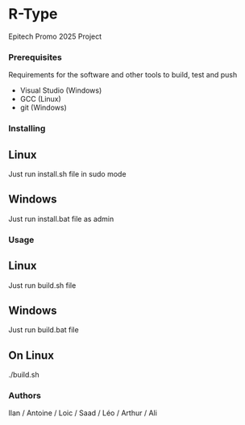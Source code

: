 # R-Type

Epitech Promo 2025 Project

### Prerequisites

Requirements for the software and other tools to build, test and push 
- Visual Studio (Windows)
- GCC (Linux)
- git (Windows)

### Installing

## Linux
Just run install.sh file in sudo mode

## Windows
Just run install.bat file as admin

### Usage

## Linux
Just run build.sh file

## Windows
Just run build.bat file

## On Linux

./build.sh 

### Authors

Ilan / Antoine / Loic / Saad / Léo / Arthur / Ali
